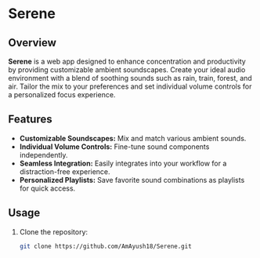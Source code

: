 # Serene

## Overview

**Serene** is a web app designed to enhance concentration and productivity by providing customizable ambient soundscapes. Create your ideal audio environment with a blend of soothing sounds such as rain, train, forest, and air. Tailor the mix to your preferences and set individual volume controls for a personalized focus experience.

## Features

- **Customizable Soundscapes:** Mix and match various ambient sounds.
- **Individual Volume Controls:** Fine-tune sound components independently.
- **Seamless Integration:** Easily integrates into your workflow for a distraction-free experience.
- **Personalized Playlists:** Save favorite sound combinations as playlists for quick access.

## Usage

1. Clone the repository:

   ```bash
   git clone https://github.com/AmAyush18/Serene.git
